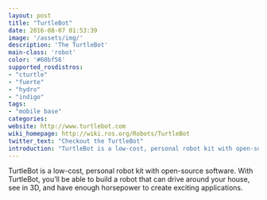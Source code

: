```yaml
---
layout: post
title: "TurtleBot"
date: 2016-08-07 01:53:39
image: '/assets/img/'
description: 'The TurtleBot'
main-class: 'robot'
color: '#60bf56'
supported_rosdistros:
- "cturtle"
- "fuerte"
- "hydro"
- "indigo"
tags:
- "mobile base"
categories:
website: http://www.turtlebot.com
wiki_homepage: http://wiki.ros.org/Robots/TurtleBot
twitter_text: "Checkout the TurtleBot"
introduction: "TurtleBot is a low-cost, personal robot kit with open-source software"
---
```


TurtleBot is a low-cost, personal robot kit with open-source software. With TurtleBot, you’ll be able to build a robot that can drive around your house, see in 3D, and have enough horsepower to create exciting applications.
